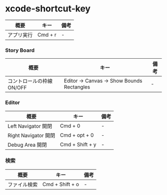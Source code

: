 # xcode-shortcut-key

| 概要            | キー           | 備考           |
| ------------- |-------------|-------------|
| アプリ実行 | Cmd + r |-| 

### Story Board
| 概要            | キー           | 備考           |
| ------------- |-------------|-------------|
| コントロールの枠線 ON/OFF | Editor → Canvas → Show Bounds Rectangles |-| 

### Editor
| 概要            | キー           | 備考           |
| ------------- |-------------|-------------|
| Left Navigator 開閉 | Cmd + 0 |-| 
| Right Navigator 開閉 | Cmd + opt + 0 |-| 
| Debug Area 開閉 | Cmd + Shift + y |-| 

### 検索
| 概要            | キー           | 備考           |
| ------------- |-------------|-------------|
| ファイル検索 | Cmd + Shift + o |-| 
